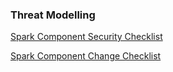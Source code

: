 ### Threat Modelling

[Spark Component Security Checklist](https://sqbu-github.cisco.com/WebExSquared/platform/blob/master/docs/spark_component_security_checklist.md)

[Spark Component Change Checklist](https://sqbu-github.cisco.com/WebExSquared/platform/blob/master/docs/spark_component_change_checklist.md)